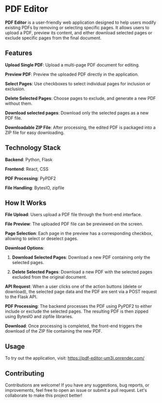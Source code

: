 # PDF Editor

**PDF Editor** is a user-friendly web application designed to help users modify existing PDFs by removing or selecting specific pages. It allows users to upload a PDF, preview its content, and either download selected pages or exclude specific pages from the final document.

## Features

**Upload Single PDF**: Upload a multi-page PDF document for editing.

**Preview PDF**: Preview the uploaded PDF directly in the application.

**Select Pages**: Use checkboxes to select individual pages for inclusion or exclusion.

**Delete Selected Pages**: Choose pages to exclude, and generate a new PDF without them.

**Download selected pages**: Download only the selected pages as a new PDF file.

**Downloadable ZIP File**: After processing, the edited PDF is packaged into a ZIP file for easy downloading.

## Technology Stack

**Backend**: Python, Flask

**Frontend**: React, CSS

**PDF Processing**: PyPDF2

**File Handling**: BytesIO, zipfile

## How It Works

**File Upload**: Users upload a PDF file through the front-end interface.

**File Preview**: The uploaded PDF file can be previewed on the screen.

**Page Selection**: Each page in the preview has a corresponding checkbox, allowing to select or deselect pages.

**Download Options**:

1. **Download Selected Pages**: Download a new PDF containing only the selected pages.

2. **Delete Selected Pages**: Download a new PDF with the selected pages excluded from the original document.

**API Request**: When a user clicks one of the action buttons (delete or download), the selected page data and the PDF are sent via a POST request to the Flask API.

**PDF Processing**: The backend processes the PDF using PyPDF2 to either include or exclude the selected pages. The resulting PDF is then zipped using BytesIO and zipfile libraries.

**Download**: Once processing is completed, the front-end triggers the download of the ZIP file containing the new PDF.

## Usage

To try out the application, visit: https://pdf-editor-um3i.onrender.com/

## Contributing

Contributions are welcome! If you have any suggestions, bug reports, or improvements, feel free to open an issue or submit a pull request. Let's collaborate to make this project better!
